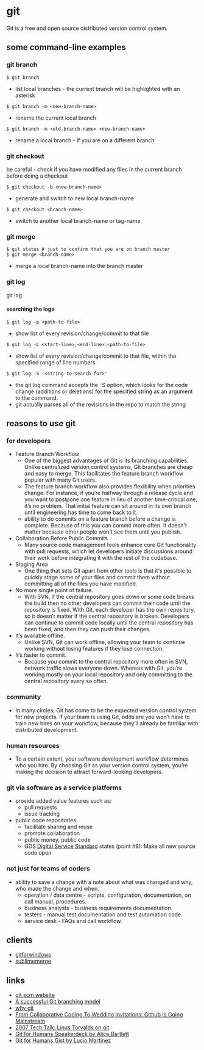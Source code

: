 
# git

Git is a free and open source distributed version control system.

## some command-line examples

### git branch

```
$ git branch
```
* list local branches - the current branch will be highlighted with an asterisk

```
$ git branch -m <new-branch-name>
```
* rename the current local branch

```
$ git branch -m <old-branch-name> <new-branch-name>
```
* rename a local branch - if you are on a different branch


### git checkout

be careful - check if you have modified any files in the current branch before doing a checkout

```
$ git checkout -b <new-branch-name>
```
* generate and switch to new local branch-name

```
$ git checkout <branch-name>
```
* switch to another local branch-name or tag-name


### git merge

```
$ git status # just to confirm that you are on branch master
$ git merge <branch-name>
```
* merge a local branch-name into the branch master


### git log

git log

#### searching the logs

```
$ git log -p <path-to-file>
```
* show list of every revision/change/commit to that file

```
$ git log -L <start-line>,<end-line>:<path-to-file>
```
* show list of every revision/change/commit to that file, within the specified range of line numbers

```
$ git log -S '<string-to-search-for>'
```
* the git log command accepts the -S option, which looks for the code change (additions or deletions) for the specified string as an argument to the command.
* git actually parses all of the revisions in the repo to match the string


## reasons to use git

### for developers
* Feature Branch Workflow
  * One of the biggest advantages of Git is its branching capabilities. Unlike centralized version control systems, Git branches are cheap and easy to merge. This facilitates the feature branch workflow popular with many Git users.
  * The feature branch workflow also provides flexibility when priorities change. For instance, if you’re halfway through a release cycle and you want to postpone one feature in lieu of another time-critical one, it’s no problem. That initial feature can sit around in its own branch until engineering has time to come back to it.
  * ability to do commits on a feature branch before a change is complete. Because of this you can commit more often. It doesn't matter because other people won't see them until you publish.
* Collaboration Before Public Commits
  * Many source code management tools enhance core Git functionality with pull requests, which let developers initiate discussions around their work before integrating it with the rest of the codebase.
* Staging Area
  * One thing that sets Git apart from other tools is that it's possible to quickly stage some of your files and commit them without committing all of the files you have modified.
* No more single point of failure.
  * With SVN, if the central repository goes down or some code breaks the build then no other developers can commit their code until the repository is fixed. With Git, each developer has the own repository, so it doesn’t matter if the central repository is broken. Developers can continue to commit code locally until the central repository has been fixed, and then they can push their changes.
* It’s available offline.
  * Unlike SVN, Git can work offline, allowing your team to continue working without losing features if they lose connection.
* It’s faster to commit.
  * Because you commit to the central repository more often in SVN, network traffic slows everyone down. Whereas with Git, you’re working mostly on your local repository and only committing to the central repository every so often.

### community
* In many circles, Git has come to be the expected version control system for new projects. If your team is using Git, odds are you won’t have to train new hires on your workflow, because they’ll already be familiar with distributed development.

### human resources
* To a certain extent, your software development workflow determines who you hire. By choosing Git as your version control system, you’re making the decision to attract forward-looking developers.

### git via software as a service platforms
* provide added value features such as:
  * pull requests
  * issue tracking
* public code repositories
  * facilitate sharing and reuse
  * promote collaboration
  * public money, public code
  * GDS [Digital Service Standard](https://www.gov.uk/service-manual/service-standard) states (point #8): Make all new source code open

### not just for teams of coders
* ability to save a change with a note about what was changed and why, who made the change and when.
  * operation / data centre - scripts, configuration, documentation, on call manual, procedures.
  * business analysts - business requirements documentation.
  * testers - manual test documentation and test automation code.
  * service desk - FAQs and call workflow.

## clients
* [gitforwindows](https://gitforwindows.org/)
* [sublimemerge](https://www.sublimemerge.com/)


## links
* [git scm website](https://git-scm.com/)
* [A successful Git branching model](http://nvie.com/posts/a-successful-git-branching-model/)
* [why git](https://www.atlassian.com/git/tutorials/why-git)
* [From Collaborative Coding To Wedding Invitations: Github Is Going Mainstream](https://www.wired.com/2013/09/github-for-anything/)
* [2007 Tech Talk: Linus Torvalds on git](http://www.youtube.com/watch?v=4XpnKHJAok8)
* [Git for Humans Speakerdeck by Alice Bartlett](https://speakerdeck.com/alicebartlett/git-for-humans)
* [Git for Humans Gist by Lucio Martinez](https://gist.github.com/luciomartinez/11277737)
